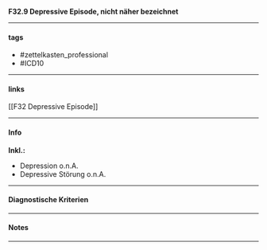 __F32.9 Depressive Episode, nicht näher bezeichnet__

___________________________________________
#### tags

- #zettelkasten_professional
- #ICD10 
___________________________________________
#### links

[[F32 Depressive Episode]]

___________________________________________
#### Info
__Inkl.:__
- Depression o.n.A.  
- Depressive Störung o.n.A.
___________________________________________
#### Diagnostische Kriterien

___________________________________________
#### Notes

___________________________________________

